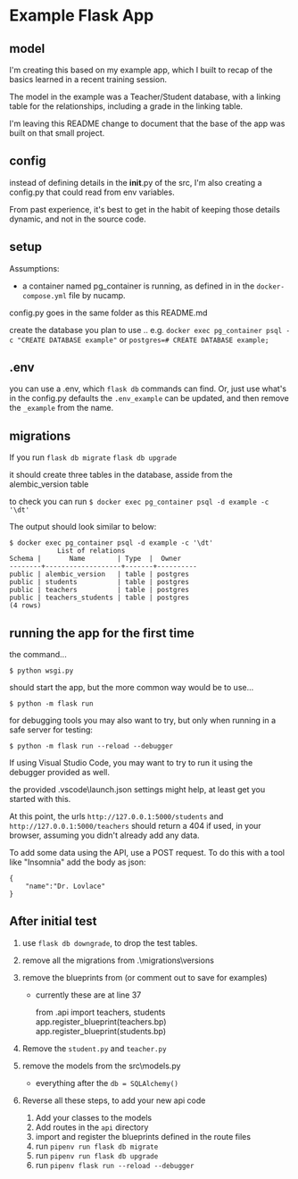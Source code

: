 # Example Flask App

## model

I'm creating this based on my 
example app, which I built to recap of the basics learned in a recent training session.

The model in the example was a Teacher/Student database, with a linking table
for the relationships, including a grade in the linking table.

I'm leaving this README change to document that the base of the app was built on that 
small project. 

## config

instead of defining details in the __init__.py of the src, I'm also 
creating a config.py that could read from env variables. 

From past experience, it's best to get in the habit of keeping 
those details dynamic, and not in the source code. 


## setup

Assumptions: 
- a container named pg_container is running, as defined in in the `docker-compose.yml` file by nucamp.

config.py goes in the same folder as this README.md 

create the database you plan to use ..
e.g. `docker exec pg_container psql -c "CREATE DATABASE example"`
or `postgres=# CREATE DATABASE example;`

## .env

you can use a .env, which `flask db` commands can find. 
Or, just use what's in the config.py defaults
the `.env_example` can be updated, and then remove the `_example` from the name.



## migrations

If you run 
`flask db migrate`
`flask db upgrade`

it should create three tables in the database, asside from the alembic_version table

to check you can run 
`$ docker exec pg_container psql -d example -c '\dt'`

The output should look similar to below:

    $ docker exec pg_container psql -d example -c '\dt'
                List of relations
    Schema |       Name        | Type  |  Owner
    --------+-------------------+-------+----------
    public | alembic_version   | table | postgres
    public | students          | table | postgres
    public | teachers          | table | postgres
    public | teachers_students | table | postgres
    (4 rows)


## running the app for the first time

the command...

    $ python wsgi.py 
    
should start the app, but the more common way would be to use...
    
    $ python -m flask run

for debugging tools you may also want to try, but only when running in a safe server for testing:

    $ python -m flask run --reload --debugger

If using Visual Studio Code, you may want to try to run it using the debugger provided as well. 

the provided .vscode\launch.json settings might help, at least get you started with this. 


At this point, the urls `http://127.0.0.1:5000/students` and `http://127.0.0.1:5000/teachers`
should return a 404 if used, in your browser, assuming you didn't already add any data. 

To add some data using the API, use a POST request.
To do this with a tool like "Insomnia" add the body as json:

    {
	    "name":"Dr. Lovlace"
    }


## After initial test



1. use `flask db downgrade`, to drop the test tables.

2. remove all the migrations from .\migrations\versions

3. remove the blueprints from (or comment out to save for examples)

    - currently these are at line 37

        from .api import teachers, students
        app.register_blueprint(teachers.bp)
        app.register_blueprint(students.bp)

4. Remove the `student.py` and `teacher.py`

5. remove the models from the src\models.py

    - everything after the `db = SQLAlchemy()`

6. Reverse all these steps, to add your new api code

    1. Add your classes to the models 
    2. Add routes in the `api` directory
    3. import and register the blueprints defined in the route files
    4. run `pipenv run flask db migrate`
    5. run `pipenv run flask db upgrade`
    6. run `pipenv flask run --reload --debugger`
    
